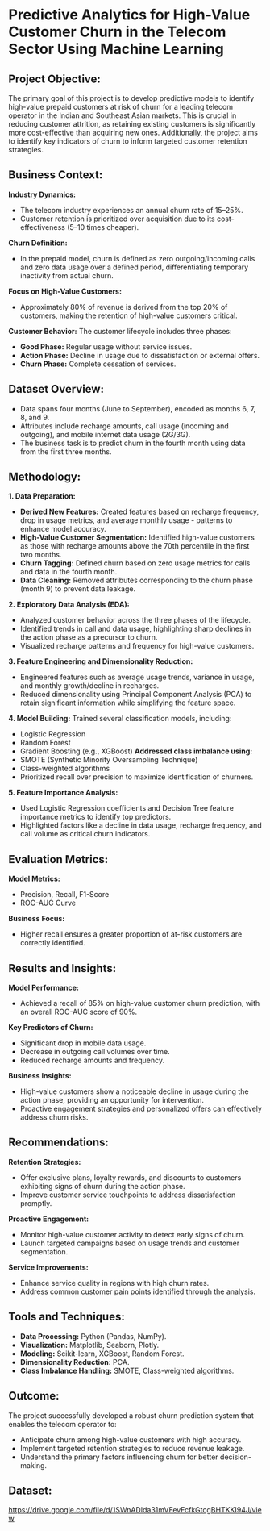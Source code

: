 # Predictive Analytics for High-Value Customer Churn in the Telecom Sector Using Machine Learning

## Project Objective:
The primary goal of this project is to develop predictive models to identify high-value prepaid customers at risk of churn for a leading telecom operator in the Indian and Southeast Asian markets. This is crucial in reducing customer attrition, as retaining existing customers is significantly more cost-effective than acquiring new ones. Additionally, the project aims to identify key indicators of churn to inform targeted customer retention strategies.

## Business Context:
**Industry Dynamics:**
- The telecom industry experiences an annual churn rate of 15–25%.
- Customer retention is prioritized over acquisition due to its cost-effectiveness (5–10 times cheaper).
  
**Churn Definition:**
- In the prepaid model, churn is defined as zero outgoing/incoming calls and zero data usage over a defined period, differentiating temporary inactivity from actual churn.
  
**Focus on High-Value Customers:**
- Approximately 80% of revenue is derived from the top 20% of customers, making the retention of high-value customers critical.
  
**Customer Behavior:**
The customer lifecycle includes three phases:
- **Good Phase:** Regular usage without service issues.
- **Action Phase:** Decline in usage due to dissatisfaction or external offers.
- **Churn Phase:** Complete cessation of services.
  
## Dataset Overview:
- Data spans four months (June to September), encoded as months 6, 7, 8, and 9.
- Attributes include recharge amounts, call usage (incoming and outgoing), and mobile internet data usage (2G/3G).
- The business task is to predict churn in the fourth month using data from the first three months.

## Methodology:
**1. Data Preparation:**

- **Derived New Features:** Created features based on recharge frequency, drop in usage metrics, and average monthly usage - patterns to enhance model accuracy.
- **High-Value Customer Segmentation:** Identified high-value customers as those with recharge amounts above the 70th percentile in the first two months.
- **Churn Tagging:** Defined churn based on zero usage metrics for calls and data in the fourth month.
- **Data Cleaning:** Removed attributes corresponding to the churn phase (month 9) to prevent data leakage.
  
**2. Exploratory Data Analysis (EDA):**
- Analyzed customer behavior across the three phases of the lifecycle.
- Identified trends in call and data usage, highlighting sharp declines in the action phase as a precursor to churn.
- Visualized recharge patterns and frequency for high-value customers.

**3. Feature Engineering and Dimensionality Reduction:**
- Engineered features such as average usage trends, variance in usage, and monthly growth/decline in recharges.
- Reduced dimensionality using Principal Component Analysis (PCA) to retain significant information while simplifying the feature space.

**4. Model Building:**
Trained several classification models, including:
- Logistic Regression
- Random Forest
- Gradient Boosting (e.g., XGBoost)
 **Addressed class imbalance using:**
- SMOTE (Synthetic Minority Oversampling Technique)
- Class-weighted algorithms
- Prioritized recall over precision to maximize identification of churners.

**5. Feature Importance Analysis:**
- Used Logistic Regression coefficients and Decision Tree feature importance metrics to identify top predictors.
- Highlighted factors like a decline in data usage, recharge frequency, and call volume as critical churn indicators.

## Evaluation Metrics:
**Model Metrics:**
- Precision, Recall, F1-Score
- ROC-AUC Curve
  
**Business Focus:**
- Higher recall ensures a greater proportion of at-risk customers are correctly identified.

## Results and Insights:
**Model Performance:**
- Achieved a recall of 85% on high-value customer churn prediction, with an overall ROC-AUC score of 90%.
  
**Key Predictors of Churn:**
- Significant drop in mobile data usage.
- Decrease in outgoing call volumes over time.
- Reduced recharge amounts and frequency.
  
**Business Insights:**
- High-value customers show a noticeable decline in usage during the action phase, providing an opportunity for intervention.
- Proactive engagement strategies and personalized offers can effectively address churn risks.

## Recommendations:
**Retention Strategies:**
- Offer exclusive plans, loyalty rewards, and discounts to customers exhibiting signs of churn during the action phase.
- Improve customer service touchpoints to address dissatisfaction promptly.
  
**Proactive Engagement:**
- Monitor high-value customer activity to detect early signs of churn.
- Launch targeted campaigns based on usage trends and customer segmentation.
  
**Service Improvements:**
- Enhance service quality in regions with high churn rates.
- Address common customer pain points identified through the analysis.

## Tools and Techniques:
- **Data Processing:** Python (Pandas, NumPy).
- **Visualization:** Matplotlib, Seaborn, Plotly.
- **Modeling:** Scikit-learn, XGBoost, Random Forest.
- **Dimensionality Reduction:** PCA.
- **Class Imbalance Handling:** SMOTE, Class-weighted algorithms.

## Outcome:
The project successfully developed a robust churn prediction system that enables the telecom operator to:
- Anticipate churn among high-value customers with high accuracy.
- Implement targeted retention strategies to reduce revenue leakage.
- Understand the primary factors influencing churn for better decision-making.

## Dataset:
https://drive.google.com/file/d/1SWnADIda31mVFevFcfkGtcgBHTKKI94J/view

